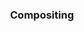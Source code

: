 ---
class: col-sm-6 col-md-4 grid-item photoshop
image: assets/images/portfolio/photoshop/compositing/001sm.jpg
link: discipline/photoshop_projects.html#compositing
focus: Compositing
name: After Industry
description: Building skills in photo compositing.
display_order: 1

divid: "compositing"
title: <h3>Compositing</h3>
description_long: <p>These composites were produced for a Digital Imaging II course in Fall 2022. The first composite depicts a post-disaster landscape in greyscale with hope for the future. 	The second composite is an interpretation of Poe's "The Raven".</p>
imagelinks: 
  - /assets/images/portfolio/photoshop/compositing/001.jpg
  - /assets/images/portfolio/photoshop/compositing/002.jpg
images: 
  - /assets/images/portfolio/photoshop/compositing/001sm.jpg
  - /assets/images/portfolio/photoshop/compositing/002.jpg
foci: 
  - Photo selection
  - Selector tools
  - Image composition for story-telling
  - Blurs & Adjustments to create depth
---